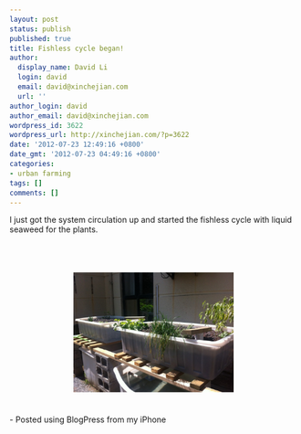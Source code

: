 ```yaml
---
layout: post
status: publish
published: true
title: Fishless cycle began!
author:
  display_name: David Li
  login: david
  email: david@xinchejian.com
  url: ''
author_login: david
author_email: david@xinchejian.com
wordpress_id: 3622
wordpress_url: http://xinchejian.com/?p=3622
date: '2012-07-23 12:49:16 +0800'
date_gmt: '2012-07-23 04:49:16 +0800'
categories:
- urban farming
tags: []
comments: []
---
```

<p>I just got the system circulation up and started the fishless cycle  with liquid seaweed for the plants. </p>
<p><br /><br /><center><a href='/uploads/2012/07/76685F98-E1E3-4FE9-99C5-F42AEE01F1F212.jpg'><img src='/uploads/2012/07/76685F98-E1E3-4FE9-99C5-F42AEE01F1F212.jpg' border='0' width='281' height='210' style='margin:5px'></a></center><br /></p>
<p>- Posted using BlogPress from my iPhone<br /></p>
